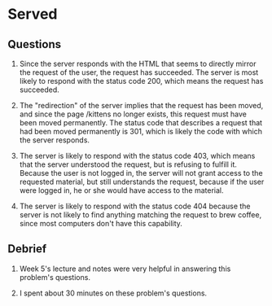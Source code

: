 # Served

## Questions

1. Since the server responds with the HTML that seems to directly mirror the request of the user, the request has succeeded. The
server is most likely to respond with the status code 200, which means the request has succeeded.

2. The "redirection" of the server implies that the request has been moved, and since the page /kittens no longer exists, this request
must have been moved permanently.  The status code that describes a request that had been moved permanently is 301, which is likely the
code with which the server responds.

3. The server is likely to respond with the status code 403, which means that the server understood the request, but is refusing to
fulfill it.  Because the user is not logged in, the server will not grant access to the requested material, but still understands the
request, because if the user were logged in, he or she would have access to the material.

4. The server is likely to respond with the status code 404 because the server is not likely to find anything matching the request to
brew coffee, since most computers don't have this capability.

## Debrief

1. Week 5's lecture and notes were very helpful in answering this problem's questions.

2. I spent about 30 minutes on these problem's questions.
